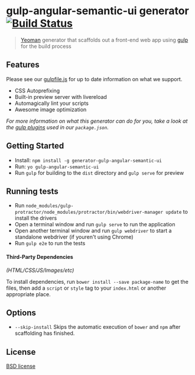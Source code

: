 # gulp-angular-semantic-ui generator [![Build Status](https://secure.travis-ci.org/gustavohenrique/gulp-angular-semantic-ui.svg?branch=master)](http://travis-ci.org/gustavohenrique/gulp-angular-semantic-ui)

> [Yeoman](http://yeoman.io) generator that scaffolds out a front-end web app using [gulp](http://gulpjs.com/) for the build process

## Features

Please see our [gulpfile.js](app/templates/gulpfile.js) for up to date information on what we support.

* CSS Autoprefixing
* Built-in preview server with livereload
* Automagically lint your scripts
* Awesome image optimization

*For more information on what this generator can do for you, take a look at the [gulp plugins](app/templates/_package.json) used in our `package.json`.*


## Getting Started

- Install: `npm install -g generator-gulp-angular-semantic-ui`
- Run: `yo gulp-angular-semantic-ui`
- Run `gulp` for building to the `dist` directory and `gulp serve` for preview

## Running tests

* Run `node_modules/gulp-protractor/node_modules/protractor/bin/webdriver-manager update` to install the drivers
* Open a terminal window and run `gulp serve` to run the application
* Open another terminal window and run `gulp webdriver` to start a standalone webdriver (if youren't using Chrome)
* Run `gulp e2e` to run the tests


#### Third-Party Dependencies

*(HTML/CSS/JS/Images/etc)*

To install dependencies, run `bower install --save package-name` to get the files, then add a `script` or `style` tag to your `index.html` or another appropriate place.

## Options

- `--skip-install`
  Skips the automatic execution of `bower` and `npm` after scaffolding has finished.

## License

[BSD license](http://opensource.org/licenses/bsd-license.php)
